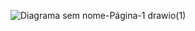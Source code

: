 ![Diagrama sem nome-Página-1 drawio(1)](https://github.com/user-attachments/assets/61e7bf83-583d-418b-9c66-ecc74f009c7b)
